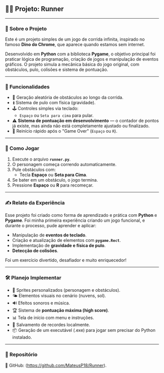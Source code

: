 ## 🏃‍♂️ Projeto: Runner

---

### 📌 Sobre o Projeto  
Este é um projeto simples de um jogo de corrida infinita, inspirado no famoso **Dino do Chrome**, que aparece quando estamos sem internet.

Desenvolvido em **Python** com a biblioteca **Pygame**, o objetivo principal foi praticar lógica de programação, criação de jogos e manipulação de eventos gráficos. O projeto simula a mecânica básica do jogo original, com obstáculos, pulo, colisões e sistema de pontuação.

---

### 🚀 Funcionalidades
- 🌵 Geração aleatória de obstáculos ao longo da corrida.  
- ⏫ Sistema de pulo com física (gravidade).  
- 🕹️ Controles simples via teclado:  
  - `Espaço` ou `Seta para cima` para pular.  
- ⚠️ **Sistema de pontuação em desenvolvimento** — o contador de pontos já existe, mas ainda não está completamente ajustado ou finalizado.  
- 🔁 Reinício rápido após o "Game Over" (`Espaço` ou `R`).

---

### 📖 Como Jogar

1. Execute o arquivo **`runner.py`**.  
2. O personagem começa correndo automaticamente.  
3. Pule obstáculos com:  
   - Tecla **Espaço** ou **Seta para Cima**.  
4. Se bater em um obstáculo, o jogo termina.  
5. Pressione **Espaço** ou **R** para recomeçar.

---

### ✍️ Relato da Experiência  

Esse projeto foi criado como forma de aprendizado e prática com **Python** e **Pygame**. Foi minha primeira experiência criando um jogo funcional, e durante o processo, pude aprender e aplicar:

- Manipulação de **eventos de teclado**.  
- Criação e atualização de elementos com **`pygame.Rect`**.  
- Implementação de **gravidade e física de pulo**.  
- **Detecção de colisões**.

Foi um exercício divertido, desafiador e muito enriquecedor!

---

### 🛠️ Planejo Implementar
- 🎨 Sprites personalizados (personagem e obstáculos).  
- 🌤️ Elementos visuais no cenário (nuvens, sol).  
- 🔊 Efeitos sonoros e música.  
- 🏆 Sistema de **pontuação máxima (high score)**.  
- 📊 Tela de início com menu e instruções.  
- 💾 Salvamento de recordes localmente.  
- 📦 Geração de um executável (.exe) para jogar sem precisar do Python instalado.

---

### 📂 Repositório  
🔗 GitHub: (https://github.com/MateusP18/Runner).



